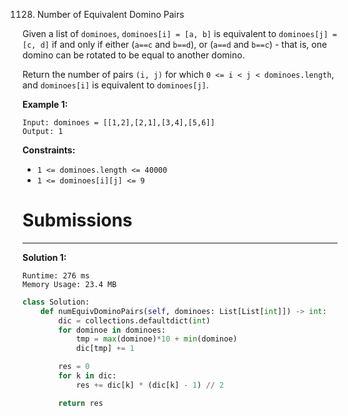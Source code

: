 1128. Number of Equivalent Domino Pairs

Given a list of `dominoes`, `dominoes[i] = [a, b]` is equivalent to `dominoes[j] = [c, d]` if and only if either (`a==c` and `b==d`), or (`a==d` and `b==c`) - that is, one domino can be rotated to be equal to another domino.

Return the number of pairs `(i, j)` for which `0 <= i < j < dominoes.length`, and `dominoes[i]` is equivalent to `dominoes[j]`.

 

**Example 1:**
```
Input: dominoes = [[1,2],[2,1],[3,4],[5,6]]
Output: 1
```

**Constraints:**

* `1 <= dominoes.length <= 40000`
* `1 <= dominoes[i][j] <= 9`

# Submissions
---
**Solution 1:**
```
Runtime: 276 ms
Memory Usage: 23.4 MB
```
```python
class Solution:
    def numEquivDominoPairs(self, dominoes: List[List[int]]) -> int:
        dic = collections.defaultdict(int)
        for dominoe in dominoes:
            tmp = max(dominoe)*10 + min(dominoe)
            dic[tmp] += 1

        res = 0
        for k in dic:
            res += dic[k] * (dic[k] - 1) // 2

        return res
```